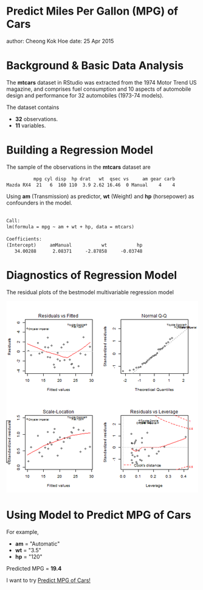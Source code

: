 Predict Miles Per Gallon (MPG) of Cars
========================================================
author: Cheong Kok Hoe
date: 25 Apr 2015


Background & Basic Data Analysis
========================================================


The **mtcars** dataset in RStudio was extracted from the 1974 Motor Trend US magazine, and comprises fuel consumption and 10 aspects of automobile design and performance for 32 automobiles (1973-74 models).

The dataset contains 
- **32** observations. 
- **11** variables.

Building a Regression Model
========================================================

The sample of the observations in the **mtcars** dataset are

```
          mpg cyl disp  hp drat   wt  qsec vs     am gear carb
Mazda RX4  21   6  160 110  3.9 2.62 16.46  0 Manual    4    4
```

Using **am** (Transmission) as predictor, **wt** (Weight) and **hp** (horsepower) as confounders in the model.


```

Call:
lm(formula = mpg ~ am + wt + hp, data = mtcars)

Coefficients:
(Intercept)     amManual           wt           hp  
   34.00288      2.08371     -2.87858     -0.03748  
```

Diagnostics of Regression Model
========================================================

The residual plots of the bestmodel multivariable regression model

![plot of chunk unnamed-chunk-4](predict-mpg-slides-figure/unnamed-chunk-4-1.png) 

Using Model to Predict MPG of Cars
========================================================

For example, 
- **am** = "Automatic"
- **wt** = "3.5"
- **hp** = "120"

Predicted MPG = **19.4**


I want to try [Predict MPG of Cars!](https://kazakh1501.shinyapps.io/Project/)
